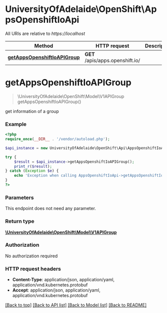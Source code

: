 # UniversityOfAdelaide\OpenShift\AppsOpenshiftIoApi

All URIs are relative to *https://localhost*

Method | HTTP request | Description
------------- | ------------- | -------------
[**getAppsOpenshiftIoAPIGroup**](AppsOpenshiftIoApi.md#getAppsOpenshiftIoAPIGroup) | **GET** /apis/apps.openshift.io/ | 


# **getAppsOpenshiftIoAPIGroup**
> \UniversityOfAdelaide\OpenShift\Model\V1APIGroup getAppsOpenshiftIoAPIGroup()



get information of a group

### Example
```php
<?php
require_once(__DIR__ . '/vendor/autoload.php');

$api_instance = new UniversityOfAdelaide\OpenShift\Api\AppsOpenshiftIoApi(new \Http\Adapter\Guzzle6\Client());

try {
    $result = $api_instance->getAppsOpenshiftIoAPIGroup();
    print_r($result);
} catch (Exception $e) {
    echo 'Exception when calling AppsOpenshiftIoApi->getAppsOpenshiftIoAPIGroup: ', $e->getMessage(), PHP_EOL;
}
?>
```

### Parameters
This endpoint does not need any parameter.

### Return type

[**\UniversityOfAdelaide\OpenShift\Model\V1APIGroup**](../Model/V1APIGroup.md)

### Authorization

No authorization required

### HTTP request headers

 - **Content-Type**: application/json, application/yaml, application/vnd.kubernetes.protobuf
 - **Accept**: application/json, application/yaml, application/vnd.kubernetes.protobuf

[[Back to top]](#) [[Back to API list]](../../README.md#documentation-for-api-endpoints) [[Back to Model list]](../../README.md#documentation-for-models) [[Back to README]](../../README.md)

